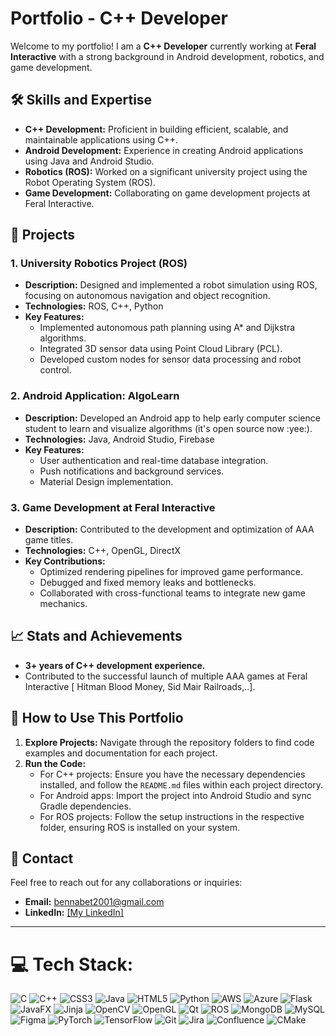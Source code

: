 # Portfolio - C++ Developer

Welcome to my portfolio! I am a **C++ Developer** currently working at **Feral Interactive** with a strong background in Android development, robotics, and game development.

## 🛠️ Skills and Expertise

- **C++ Development:** Proficient in building efficient, scalable, and maintainable applications using C++.
- **Android Development:** Experience in creating Android applications using Java and Android Studio.
- **Robotics (ROS):** Worked on a significant university project using the Robot Operating System (ROS).
- **Game Development:** Collaborating on game development projects at Feral Interactive.

## 📂 Projects

### 1. **University Robotics Project (ROS)**
- **Description:** Designed and implemented a robot simulation using ROS, focusing on autonomous navigation and object recognition.
- **Technologies:** ROS, C++, Python
- **Key Features:**
  - Implemented autonomous path planning using A* and Dijkstra algorithms.
  - Integrated 3D sensor data using Point Cloud Library (PCL).
  - Developed custom nodes for sensor data processing and robot control.

### 2. **Android Application: AlgoLearn**
- **Description:** Developed an Android app to help early computer science student to learn and visualize algorithms (it's open source now :yee:).
- **Technologies:** Java, Android Studio, Firebase
- **Key Features:**
  - User authentication and real-time database integration.
  - Push notifications and background services.
  - Material Design implementation.

### 3. **Game Development at Feral Interactive**
- **Description:** Contributed to the development and optimization of AAA game titles.
- **Technologies:** C++, OpenGL, DirectX
- **Key Contributions:**
  - Optimized rendering pipelines for improved game performance.
  - Debugged and fixed memory leaks and bottlenecks.
  - Collaborated with cross-functional teams to integrate new game mechanics.

## 📈 Stats and Achievements

- **3+ years of C++ development experience.**
- Contributed to the successful launch of multiple AAA games at Feral Interactive [ Hitman Blood Money, Sid Mair Railroads,..].
  
## 🚀 How to Use This Portfolio

1. **Explore Projects:** Navigate through the repository folders to find code examples and documentation for each project.
2. **Run the Code:**
   - For C++ projects: Ensure you have the necessary dependencies installed, and follow the `README.md` files within each project directory.
   - For Android apps: Import the project into Android Studio and sync Gradle dependencies.
   - For ROS projects: Follow the setup instructions in the respective folder, ensuring ROS is installed on your system.

## 💬 Contact

Feel free to reach out for any collaborations or inquiries:

- **Email:** bennabet2001@gmail.com
- **LinkedIn:** [[My LinkedIn]](https://www.linkedin.com/in/abderrahmane-bennabet-050080229/)

---



# 💻 Tech Stack:
![C](https://img.shields.io/badge/c-%2300599C.svg?style=for-the-badge&logo=c&logoColor=white) ![C++](https://img.shields.io/badge/c++-%2300599C.svg?style=for-the-badge&logo=c%2B%2B&logoColor=white) ![CSS3](https://img.shields.io/badge/css3-%231572B6.svg?style=for-the-badge&logo=css3&logoColor=white) ![Java](https://img.shields.io/badge/java-%23ED8B00.svg?style=for-the-badge&logo=openjdk&logoColor=white) ![HTML5](https://img.shields.io/badge/html5-%23E34F26.svg?style=for-the-badge&logo=html5&logoColor=white) ![Python](https://img.shields.io/badge/python-3670A0?style=for-the-badge&logo=python&logoColor=ffdd54) ![AWS](https://img.shields.io/badge/AWS-%23FF9900.svg?style=for-the-badge&logo=amazon-aws&logoColor=white) ![Azure](https://img.shields.io/badge/azure-%230072C6.svg?style=for-the-badge&logo=microsoftazure&logoColor=white) ![Flask](https://img.shields.io/badge/flask-%23000.svg?style=for-the-badge&logo=flask&logoColor=white) ![JavaFX](https://img.shields.io/badge/javafx-%23FF0000.svg?style=for-the-badge&logo=javafx&logoColor=white) ![Jinja](https://img.shields.io/badge/jinja-white.svg?style=for-the-badge&logo=jinja&logoColor=black) ![OpenCV](https://img.shields.io/badge/opencv-%23white.svg?style=for-the-badge&logo=opencv&logoColor=white) ![OpenGL](https://img.shields.io/badge/OpenGL-%23FFFFFF.svg?style=for-the-badge&logo=opengl) ![Qt](https://img.shields.io/badge/Qt-%23217346.svg?style=for-the-badge&logo=Qt&logoColor=white) ![ROS](https://img.shields.io/badge/ros-%230A0FF9.svg?style=for-the-badge&logo=ros&logoColor=white) ![MongoDB](https://img.shields.io/badge/MongoDB-%234ea94b.svg?style=for-the-badge&logo=mongodb&logoColor=white) ![MySQL](https://img.shields.io/badge/mysql-4479A1.svg?style=for-the-badge&logo=mysql&logoColor=white) ![Figma](https://img.shields.io/badge/figma-%23F24E1E.svg?style=for-the-badge&logo=figma&logoColor=white) ![PyTorch](https://img.shields.io/badge/PyTorch-%23EE4C2C.svg?style=for-the-badge&logo=PyTorch&logoColor=white) ![TensorFlow](https://img.shields.io/badge/TensorFlow-%23FF6F00.svg?style=for-the-badge&logo=TensorFlow&logoColor=white) ![Git](https://img.shields.io/badge/git-%23F05033.svg?style=for-the-badge&logo=git&logoColor=white) ![Jira](https://img.shields.io/badge/jira-%230A0FFF.svg?style=for-the-badge&logo=jira&logoColor=white) ![Confluence](https://img.shields.io/badge/confluence-%23172BF4.svg?style=for-the-badge&logo=confluence&logoColor=white) ![CMake](https://img.shields.io/badge/CMake-%23008FBA.svg?style=for-the-badge&logo=cmake&logoColor=white)


<!-- Proudly created with GPRM ( https://gprm.itsvg.in ) -->
